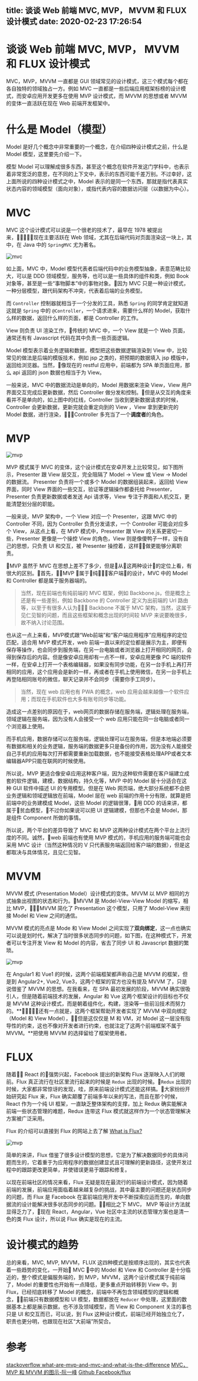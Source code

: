 title: 谈谈 Web 前端 MVC, MVP， MVVM 和 FLUX 设计模式
date: 2020-02-23 17:26:54
---

# 谈谈 Web 前端 MVC, MVP， MVVM 和 FLUX 设计模式

MVC，MVP，MVVM 一直都是 GUI 领域常见的设计模式，这三个模式每个都在各自独特的领域独占一方。例如 MVC 一直都是一些后端应用框架标榜的设计模式，而安卓应用开发更多在使用 MVP 设计模式，而 MVVM 的思想或者 MVVM 的变体一直活跃在现在 Web 前端开发框架中。

# 什么是 Model（模型）
Model 是好几个概念中非常重要的一个概念，在介绍四种设计模式之前，什么是 Model 模型，这里要先介绍一下。

模型 Model 可以理解成很多东西，甚至这个概念在软件开发这门学科中，也表示着非常宽泛的意思，在不同的上下文中，表示的东西可能千差万别。不过幸好，这上面所说的四种设计模式之中，Model 表示的是同一个东西，那就是指代表真实状态内容的领域模型（面向对象），或指代表内容的数据访问层（以数据为中心）。

# MVC

MVC 这个设计模式可以说是一个很老的技术了，最早在 1978 被提出来，现在主要活跃在 Web 领域，尤其在后端代码对页面渲染这一块上，其中，在 Java 中的 `SpringMVC` 尤为著名。

![mvc](./mvc-mvp-mvvm-flux-design-pattern/mvc.jpg)

如上面，MVC 中，Model 模型代表者后端代码中的业务模型抽象，表意范畴比较大，可以是 DDD 领域模型，服务等，也可以是一些具体的组件和类，例如 Book 对象等，甚至是一些“事物脚本”中的事物对象。因为 MVC 只是一种设计模式，一种分层模型，跟代码架构不冲突，代表着后端的业务模型。

而 `Controller` 控制器就相当于一个分发的工具，熟悉 `Spring` 的同学肯定就知道这就是 `Spring` 中的 `@Controller`，一个请求进来，需要什么样的 Model，获取什么样的数据，返回什么样的页面，都是 Controller 的工作。

View 则负责 UI 渲染工作，传统的 MVC 中，一个 View 就是一个 Web 页面，通常还有有 Javascript 代码在其中负责一些页面逻辑。

Model 模型表示着业务逻辑和数据，模型把这些数据逻辑渲染到 View 中，比较常见的做法是后端的模版技术，例如 jsp 之类的，把预期的数据填入 jsp 模版中，返回给浏览器。当然，像现在的 restful 应用中，前端都为 SPA 单页面应用，那么 api 返回的 json 数据也相当于为 View。

一般来说，MVC 中的数据流动是单向的，Model 用数据来渲染 View，View 用户界面交互完成后更新数据，然后 Controller 做分发和控制。但是从交互的角度来看并不是单向的，如上图中的红线，Controller 当收到更新数据请求的时候，Controller 会更新数据，更新完就会重定向到的 View ，View 拿到更新完的 Model 数据，进行渲染，Controller 多充当了一个**调度者**的角色。

# MVP 

![mvp](./mvc-mvp-mvvm-flux-design-pattern/mvp.jpg)

MVP 模式属于 MVC 的变体，这个设计模式在安卓开发上比较常见，如下图所示，Presenter 跟 View 层交互，完全阻隔了 Model -> View 或 View -> Model 的数据流。 Presenter 负责将一个或多个 Model 的数据组装起来，返回给 View 界面，同时 View 界面的一些交互，验证等逻辑操作都委托给 Presenter，Presenter 负责更新数据或者发送 Api 请求等，View 专注于界面和人机交互，更能清楚划分层的职能。

一般来说，MVP 架构中，一个 View 对应一个 Presenter，这跟 MVC 中的 Controller 不同，因为 Controller 负责分发请求，一个 Controller 可能会对应多个 View，从这点上看，在 MVP 模式中，Presenter 跟 View 的关系更密切一些，Presenter 更像是一个操控 View 的角色，View 则是像傻鸭子一样，没有自己的思想，只负责 UI 和交互，被 Presenter 操控着，这样做更能够分离职责。

MVP 虽然于 MVC 在思想上差不了多少，但是从这两种设计的定位上看，有很大的区别。首先，MVP 属于纯客户端的设计，MVC 中的 Model 和 Controller 都是属于服务器端的。

> 当然，现在前端也有纯前端的 MVC 框架，例如 Backbone.js，但是概念上还是有一些差别，例如 Backbone 的 Controller 定义为出前端的 Url 路由等，以至于有很多人认为 Backbone 不属于 MVC 架构，当然，这属于见仁见智的问题，而且这些框架和概念出现的时间较 MVP 来说要晚很多，故不纳入讨论范围。

也从这一点上来看，MVP模式跟“Web前端”和“客户端应用程序”应用程序的定位匹配，适合用 MVP 模式开发，web 前端一直以来的定位都是展示为主，即便有保存等操作，也会同步到服务端，在另一台电脑或者浏览器上打开相同的网页，会得到保存后的内容。但是像安卓应用却有一点不一样，安卓应用更像 PC 端的软件一样，在安卓上打开一个表格编辑器，如果没有同步功能，在另一台手机上再打开相同的应用，这个应用会是新的一样，再或者在手机上使用微信，在另一台手机上再登陆相同账号的微信，聊天记录并不会同步（需要你手工同步）。

> 当然，现在 web 应用也有 PWA 的概念，web 应用会越来越像一个软件应用；而现在手机软件也大多有账号同步等功能。

造成这一点差别的原因在于，web网页的数据存储在服务端，逻辑处理在服务端，领域逻辑在服务端，因为没有人会接受一个 web 应用只能在同一台电脑或者同一个浏览器上使用。

而手机应用，数据存储可以在服务端，逻辑处理可以在服务端，但是本地端必须要有数据和相关的业务逻辑，服务端的数据更多只是备份的作用，因为没有人能接受自己手机的应用每次打开都需要重新加载数据，也不能接受表格处理APP或者文本编辑器APP只能在联网的时候使用。

所以说，MVP 更适合像安卓应用这种客户端，因为这种软件需要在客户端建立成套的软件逻辑，建模，数据结构，持久化等，MVP 中的 Model 层十分适合在这种 GUI 软件中描述 UI 的专用模型。但是在 Web 网页端，绝大部分系统都不会把业务逻辑和领域逻辑放在前端，Model 层在 web 前端的作用十分有限，就算是把前端中的业务建模成 Model，这些 Model 的逻辑很薄，用 DDD 的话来讲，都属于贫血模型，不过你如果说可以把 UI 逻辑建模，但那也不会是 Model，那是组件 Component 所做的事情。

所以说，两个平台的差异导致了 MVC 和 MVP 这两种设计模式在两个平台上流行度的不同。诚然，web 前端也有使用 MVP 模式的，手机应用的服务端可能也会采用 MVC 设计（当然这种情况的 V 只代表服务端返回给客户端的数据），但是这都取决与具体情况，且见仁见智。

# MVVM

MVVM 模式 (Presentation Model）设计模式的变体。MVVM 以 MVP 相同的方式抽象出视图的状态和行为。MVVM 是 Model-View-View Model 的缩写，相比 MVP，MVVM 简化了 Presentation 这个模型，只用了 Model-View 来衔接 Model 和 View 之间的通信。

MVVM 模式的亮点是 Mode 和 View Model 之间实现了**双向绑定**，这一点也确实可以说是划时代，解决了当时很多状态同步的问题，如下图，在这种模式下，开发者可以专注开发 View 和 Model 的内容，省去了同步 UI 和 Javascript 数据的繁琐。

![mvp](./mvc-mvp-mvvm-flux-design-pattern/mvvm.png)

在 Angular1 和 Vue1 的时候，这两个前端框架都声称自己是 MVVM 的框架，但是到 Angular2+, Vue2, Vue3，这两个框架的官方也没有提及 MVVM 了，只是说借鉴了 MVVM 的思想。在我看来，在 SPA 最初发展的阶段，MVVM 确实很吸引人，但是随着前端技术的发展，Angular 和 Vue 这两个框架设计的目标也不仅是 MVVM 这种设计模式，而是朝着组件化，构建，渲染等一些前沿技术而努力的。**还有一点就是，这两个框架帮助开发者实现了 MVVM 中双向绑定（Model 和 View Model），但是这仅仅是 M 和 VM，对 Model 这一层没有指导性的约束，这也不像对开发者进行约束，也就注定了这两个前端框架不属于 MVVM。**把使用 MVVM 的选择留给了框架使用者。

# FLUX

随着 React 的强势兴起，Facebook 提出的新架构 Flux 逐渐映入人们的眼前。Flux 真正流行在社区里流行起来的时候是 `Redux` 出现的时候。`Redux` 出现的时候，大家都非常惊讶的发现，哇，原来前端设计模式还能这样搞。大家纷纷开始研究起 Flux 来，Flux 确实颠覆了前端多年以来的写法，而且在那个时候，React 作为一个纯 UI 框架，一直缺乏整体架构的支撑，加上 Redux 确实能解决前端一些状态管理的难题，Redux 连带这 Flux 模式就这样作为一个状态管理解决方案被广泛采用。

Flux 的介绍可以直接到 Flux 的网站上去了解 [What is Flux?](http://fluxxor.com/what-is-flux.html#inversion-of-control)

![mvp](./mvc-mvp-mvvm-flux-design-pattern/flux-simple-f8-diagram-with-client-action-1300w.png)

简单的来讲，Flux 借鉴了很多设计模型的思想，它是为了解决数据同步的具体问题而生的，它着重于为应用程序的数据创建显式且可理解的更新路径，这使开发过程中的跟踪更改更简单，并使错误更易于跟踪和修复。

以现在前端社区的情况来看，Flux 无疑是现在最流行的前端设计模式，因为随着前端的发展，前端应用面临着越来越复杂的挑战，其中最主要的问题还是状态同步的问题，而 Flux 是 Facebook 在富前端应用开发中不断探索应运而生的，单向数据流的设计能解决很多状态同步的问题。相比之下 MVC， MVP 等设计方法就显得乏力了，现在 React，Angular，Vue 社区中主流的状态管理方案也是清一色的类 Flux 设计，所以说 Flux 确实是现在的主流。

# 设计模式的趋势

总的来看，MVC, MVP, MVVM，FLUX 这四种模式是按顺序出现的，其实也代表着一些趋势的变化，一开始 MVC 中的 Model 和 View 和 Controller 是十分临近的，整个模式是偏服务端的，到 MVP，MVVM，这两个设计模式属于纯前端了，Model 的重要性也开始有一点降低，更多重点开始转移到 View 中。到 Flux，已经彻底转移了 Model 的概念，前端中不再包含领域模型的逻辑和概念，前端只有数据模型和 UI 模型，数据都放在 `Reducer` 中处理，这里面的数据基本上都是展示数据，也不涉及领域模型，而 View 和 Component 关注的事也只是 UI 和交互而已，可以说，到 Flux 这种设计模式，前端已经开始独立化了，职责也更分明，也跟现在社区“大前端”所契合。

# 参考
[stackoverflow what-are-mvp-and-mvc-and-what-is-the-difference](https://stackoverflow.com/questions/2056/what-are-mvp-and-mvc-and-what-is-the-difference)
[MVC，MVP 和 MVVM 的图示-阮一峰](http://www.ruanyifeng.com/blog/2015/02/mvcmvp_mvvm.html)
[Github Facebook/flux](https://github.com/facebook/flux/tree/master/examples)